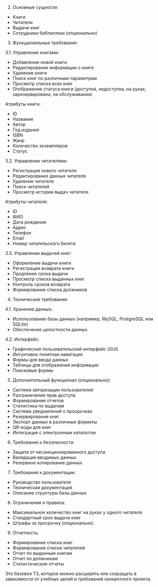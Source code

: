 
2. Основные сущности:
- Книги
- Читатели
- Выдачи книг
- Сотрудники библиотеки (опционально)

3. Функциональные требования:

3.1. Управление книгами:
- Добавление новой книги
- Редактирование информации о книге
- Удаление книги
- Поиск книг по различным параметрам
- Просмотр списка всех книг
- Отображение статуса книги (доступна, недоступна, на руках, зарезервирована, на обслуживании)

Атрибуты книги:
- ID
- Название
- Автор
- Год издания
- ISBN
- Жанр
- Количество экземпляров
- Статус 

3.2. Управление читателями:
- Регистрация нового читателя
- Редактирование данных читателя
- Удаление читателя
- Поиск читателей
- Просмотр истории выдач читателя

Атрибуты читателя:
- ID
- ФИО
- Дата рождения
- Адрес
- Телефон
- Email
- Номер читательского билета

3.3. Управление выдачей книг:
- Оформление выдачи книги
- Регистрация возврата книги
- Продление срока выдачи
- Просмотр списка выданных книг
- Контроль сроков возврата
- Формирование списка должников

4. Технические требования:

4.1. Хранение данных:
- Использование базы данных (например, MySQL, PostgreSQL или SQLite)
- Обеспечение целостности данных

4.2. Интерфейс:
- Графический пользовательский интерфейс (GUI)
- Интуитивно понятная навигация
- Формы для ввода данных
- Таблицы для отображения информации
- Поисковые формы

5. Дополнительный функционал (опционально):
- Система авторизации пользователей
- Разграничение прав доступа
- Формирование отчетов
- Статистика по выдачам
- Система уведомлений о просрочках
- Резервирование книг
- Экспорт данных в различные форматы
- QR-коды для книг
- Интеграция с электронным каталогом

6. Требования к безопасности:
- Защита от несанкционированного доступа
- Валидация вводимых данных
- Резервное копирование данных

7. Требования к документации:
- Руководство пользователя
- Техническая документация
- Описание структуры базы данных

8. Ограничения и правила:
- Максимальное количество книг на руках у одного читателя
- Стандартный срок выдачи книг
- Штрафы за просрочку (опционально)

9. Отчетность:
- Формирование списка книг
- Формирование списка читателей
- Отчет по выданным книгам
- Отчет по должникам
- Статистические отчеты

Это базовое ТЗ, которое можно расширять или сокращать в зависимости от учебных целей и требований конкретного проекта.